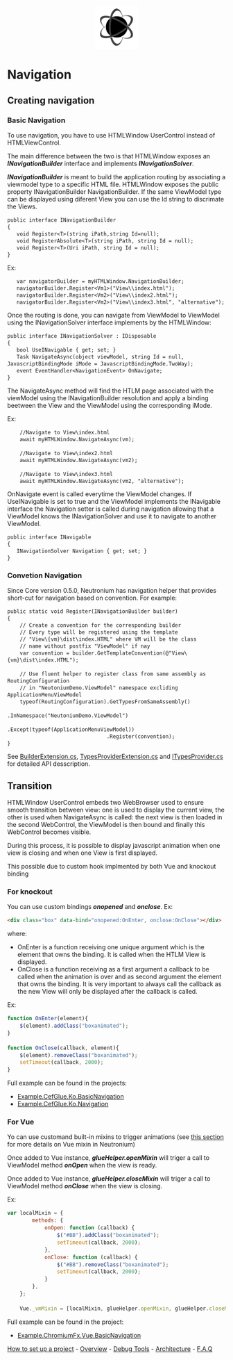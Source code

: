 <p align="center"><img <p align="center"><img width="100"src="../../Deploy/logo.png"></p>

# Navigation

## Creating navigation

### Basic Navigation

To use navigation, you have to use HTMLWindow UserControl  instead of HTMLViewControl.

The main difference between the two is that HTMLWindow exposes an **_INavigationBuilder_** interface and implements **_INavigationSolver_**.

**_INavigationBuilder_** is meant to build the application routing by associating a viewmodel type to a specific HTML file. HTMLWindow exposes the public property INavigationBuilder NavigationBuilder. If the same ViewModel type can be displayed using diferent View you can use the Id string to discrimate the Views.

```CSharp
public interface INavigationBuilder
{
   void Register<T>(string iPath,string Id=null); 
   void RegisterAbsolute<T>(string iPath, string Id = null); 
   void Register<T>(Uri iPath, string Id = null); 
}
```

Ex:
```CSharp
   var navigatorBuilder = myHTMLWindow.NavigationBuilder;
   navigatorBuilder.Register<Vm1>("View\\index.html");
   navigatorBuilder.Register<Vm2>("View\\index2.html");
   navigatorBuilder.Register<Vm2>("View\\index3.html", "alternative");
```
 
Once the routing is done, you can navigate from ViewModel to ViewModel using the INavigationSolver interface implements by the HTMLWindow:

```CSharp
public interface INavigationSolver : IDisposable
{
   bool UseINavigable { get; set; }
   Task NavigateAsync(object viewModel, string Id = null, JavascriptBindingMode iMode = JavascriptBindingMode.TwoWay);
   event EventHandler<NavigationEvent> OnNavigate;
}
```

The NavigateAsync method will find the HTLM page associated with the viewModel using the INavigationBuilder resolution and apply a binding beetween the View and the ViewModel using the corresponding iMode. 


Ex:
```CSharp
    //Navigate to View\index.html
    await myHTMLWindow.NavigateAsync(vm);

    //Navigate to View\index2.html
    await myHTMLWindow.NavigateAsync(vm2);

    //Navigate to View\index3.html
    await myHTMLWindow.NavigateAsync(vm2, "alternative");
```

OnNavigate event is called everytime the ViewModel changes.
If UseINavigable is set to true and the ViewModel implements the INavigable interface the Navigation setter is called during navigation allowing that a ViewModel knows the INavigationSolver and use it to navigate to another ViewModel.
```CSharp
public interface INavigable
{
   INavigationSolver Navigation { get; set; }
} 
```

### Convetion Navigation

Since Core version 0.5.0, Neutronium has navigation helper that provides short-cut for navigation based on convention. For example:

```CSharp
public static void Register(INavigationBuilder builder)
{
    // Create a convention for the corresponding builder
    // Every type will be registered using the template
    // "View\{vm}\dist\index.HTML" where VM will be the class
    // name without postfix "ViewModel" if nay
    var convention = builder.GetTemplateConvention(@"View\{vm}\dist\index.HTML");

    // Use fluent helper to register class from same assembly as RoutingConfiguration
    // in "NeutoniumDemo.ViewModel" namespace excliding ApplicationMenuViewModel
    typeof(RoutingConfiguration).GetTypesFromSameAssembly()
                                .InNamespace("NeutoniumDemo.ViewModel")
                                .Except(typeof(ApplicationMenuViewModel))
                                .Register(convention);
}
```

See [BuilderExtension.cs](../../Neutronium.Core/Navigation/Routing/BuilderExtension.cs),  [TypesProviderExtension.cs](../../Neutronium.Core/Navigation/Routing/TypesProviderExtension.cs) and [ITypesProvider.cs](../../Neutronium.Core/Navigation/Routing/ITypesProvider.cs) for detailed API desscription.

## Transition

HTMLWindow UserControl embeds two WebBrowser used to ensure smooth transition between view: one is used to display the current view, the other is used when NavigateAsync is called: the next view is then loaded in the second WebControl, the ViewModel is then bound and finally this WebControl becomes visible.

During this process, it is possible to display javascript animation when one view is closing and when one View is first displayed.

This possible due to custom hook implmented by both Vue and knockout binding

### For knockout
You can use custom bindings **_onopened_** and **_onclose_**. Ex:
```HTML
<div class="box" data-bind="onopened:OnEnter, onclose:OnClose"></div>
```
where: 
* OnEnter is a function receiving one unique argument which is the element that owns the binding. It is called when the HTLM View is displayed.
* OnClose is a function receiving as a first argument a callback to be called when the animation is over and as second argument the element that owns the binding. It is very important to always call the callback as the new View will only be displayed after the callback is called.

Ex:
```javascript
function OnEnter(element){
    $(element).addClass("boxanimated");
}
      
function OnClose(callback, element){
    $(element).removeClass("boxanimated");
    setTimeout(callback, 2000);
}
```

Full example can be found in the projects: 
* [Example.CefGlue.Ko.BasicNavigation](https://github.com/David-Desmaisons/Neutronium/tree/master/Examples/Example.CefGlue.Ko.BasicNavigation)
* [Example.CefGlue.Ko.Navigation](https://github.com/David-Desmaisons/Neutronium/tree/master/Examples/Example.CefGlue.Ko.Navigation)


### For Vue

Yo can use customand built-in mixins to trigger animations (see [this section](https://github.com/David-Desmaisons/Neutronium/wiki/Vue-Binding#using-built-in-mixin) for more details on Vue mixin in Neutronium)

Once added to Vue instance, **_glueHelper.openMixin_** will triger a call to ViewModel method **_onOpen_** when the view is ready. 

Once added to Vue instance, **_glueHelper.closeMixin_** will triger a call to ViewModel method **_onClose_** when the view is closing. 

Ex:
```javascript
var localMixin = {
        methods: {
            onOpen: function (callback) {
                $("#BB").addClass("boxanimated");
                setTimeout(callback, 2000);
            },
            onClose: function (callback) {
                $("#BB").removeClass("boxanimated");
                setTimeout(callback, 2000);
            }
        },
    };

    Vue._vmMixin = [localMixin, glueHelper.openMixin, glueHelper.closeMixin];
```

Full example can be found in the project: 
* [Example.ChromiumFx.Vue.BasicNavigation](https://github.com/David-Desmaisons/Neutronium/tree/master/Examples/Example.ChromiumFx.Vue.Navigation)


[How to set up a project](./SetUp.md) - [Overview](./Overview.md) - [Debug Tools](./Tools.md) - [Architecture](./Architecture.md) - [F.A.Q](./FAQ.md)

 